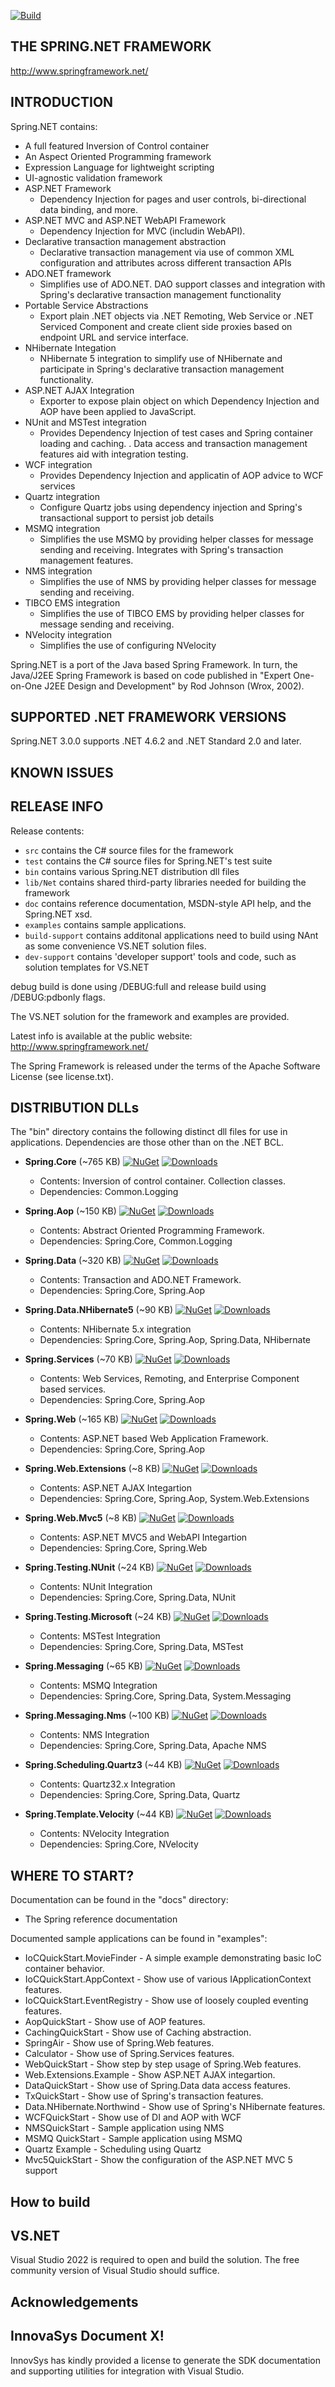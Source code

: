 [![Build](https://github.com/spring-projects/spring-net/actions/workflows/ci.yml/badge.svg)](https://github.com/spring-projects/spring-net/actions/workflows/ci.yml)


THE SPRING.NET FRAMEWORK
---------------------------------------------------------
http://www.springframework.net/

## INTRODUCTION

Spring.NET contains:

* A full featured Inversion of Control container
* An Aspect Oriented Programming framework
* Expression Language for lightweight scripting
* UI-agnostic validation framework
* ASP.NET Framework
    * Dependency Injection for pages and user controls, bi-directional data binding, and more.
* ASP.NET MVC and ASP.NET WebAPI Framework
    * Dependency Injection for MVC (includin WebAPI).
* Declarative transaction management abstraction
    * Declarative transaction management via use of common XML configuration and attributes across different transaction
      APIs
* ADO.NET framework
    * Simplifies use of ADO.NET. DAO support classes and integration with Spring's declarative transaction management
      functionality
* Portable Service Abstractions
    * Export plain .NET objects via .NET Remoting, Web Service or .NET Serviced Component and create client side proxies
      based on endpoint URL and service interface.
* NHibernate Integation
    * NHibernate 5 integration to simplify use of NHibernate and participate in Spring's declarative transaction
      management functionality.
* ASP.NET AJAX Integration
    * Exporter to expose plain object on which Dependency Injection and AOP have been applied to JavaScript.
* NUnit and MSTest integration
    * Provides Dependency Injection of test cases and Spring container loading and caching. . Data access and
      transaction management features aid with integration testing.
* WCF integration
    * Provides Dependency Injection and applicatin of AOP advice to WCF services
* Quartz integration
    * Configure Quartz jobs using dependency injection and Spring's transactional support to persist job details
* MSMQ integration
    * Simplifies the use MSMQ by providing helper classes for message sending and receiving. Integrates with Spring's
      transaction management features.
* NMS integration
    * Simplifies the use of NMS by providing helper classes for message sending and receiving.
* TIBCO EMS integration
    * Simplifies the use of TIBCO EMS by providing helper classes for message sending and receiving.
* NVelocity integration
    * Simplifies the use of configuring NVelocity

Spring.NET is a port of the Java based Spring Framework. In turn, the Java/J2EE Spring Framework is based on code
published in "Expert One-on-One J2EE Design and Development" by Rod Johnson (Wrox, 2002).

## SUPPORTED .NET FRAMEWORK VERSIONS

Spring.NET 3.0.0 supports .NET 4.6.2 and .NET Standard 2.0 and later.

## KNOWN ISSUES

<none>

## RELEASE INFO

Release contents:

* `src` contains the C# source files for the framework
* `test` contains the C# source files for Spring.NET's test suite
* `bin` contains various Spring.NET distribution dll files
* `lib/Net` contains shared third-party libraries needed for building the framework
* `doc` contains reference documentation, MSDN-style API help, and the Spring.NET xsd.
* `examples` contains sample applications.
* `build-support` contains additonal applications need to build using NAnt as some convenience
  VS.NET solution files.
* `dev-support` contains 'developer support' tools and code, such as solution templates for VS.NET

debug build is done using /DEBUG:full and release build using /DEBUG:pdbonly flags.

The VS.NET solution for the framework and examples are provided.

Latest info is available at the public website: http://www.springframework.net/

The Spring Framework is released under the terms of the Apache Software License (see license.txt).

## DISTRIBUTION DLLs

The "bin" directory contains the following distinct dll files for use in applications. Dependencies are those other than
on the .NET BCL.

* __Spring.Core__ (~765
  KB) [![NuGet](http://img.shields.io/nuget/v/Spring.Core.svg)](https://www.nuget.org/packages/Spring.Core/) [![Downloads](https://img.shields.io/nuget/dt/Spring.Core)](#)
    * Contents: Inversion of control container. Collection classes.
    * Dependencies: Common.Logging

* __Spring.Aop__ (~150
  KB) [![NuGet](http://img.shields.io/nuget/v/Spring.Aop.svg)](https://www.nuget.org/packages/Spring.Aop/) [![Downloads](https://img.shields.io/nuget/dt/Spring.Aop)](#)
    * Contents: Abstract Oriented Programming Framework.
    * Dependencies: Spring.Core, Common.Logging

* __Spring.Data__ (~320
  KB) [![NuGet](http://img.shields.io/nuget/v/Spring.Data.svg)](https://www.nuget.org/packages/Spring.Data/) [![Downloads](https://img.shields.io/nuget/dt/Spring.Data)](#)
    * Contents: Transaction and ADO.NET Framework.
    * Dependencies: Spring.Core, Spring.Aop

* __Spring.Data.NHibernate5__ (~90
  KB) [![NuGet](http://img.shields.io/nuget/v/Spring.Data.NHibernate5.svg)](https://www.nuget.org/packages/Spring.Data.NHibernate5/) [![Downloads](https://img.shields.io/nuget/dt/Spring.Data.NHibernate5)](#)
    * Contents: NHibernate 5.x integration
    * Dependencies: Spring.Core, Spring.Aop, Spring.Data, NHibernate

* __Spring.Services__ (~70
  KB) [![NuGet](http://img.shields.io/nuget/v/Spring.Services.svg)](https://www.nuget.org/packages/Spring.Services/) [![Downloads](https://img.shields.io/nuget/dt/Spring.Services)](#)
    * Contents: Web Services, Remoting, and Enterprise Component based services.
    * Dependencies: Spring.Core, Spring.Aop

* __Spring.Web__ (~165
  KB) [![NuGet](http://img.shields.io/nuget/v/Spring.Web.svg)](https://www.nuget.org/packages/Spring.Web/) [![Downloads](https://img.shields.io/nuget/dt/Spring.Web)](#)
    * Contents: ASP.NET based Web Application Framework.
    * Dependencies: Spring.Core, Spring.Aop

* __Spring.Web.Extensions__ (~8
  KB) [![NuGet](http://img.shields.io/nuget/v/Spring.Web.Extensions.svg)](https://www.nuget.org/packages/Spring.Web.Extensions/) [![Downloads](https://img.shields.io/nuget/dt/Spring.Web.Extensions)](#)
    * Contents: ASP.NET AJAX Integartion
    * Dependencies: Spring.Core, Spring.Aop, System.Web.Extensions

* __Spring.Web.Mvc5__ (~8
  KB) [![NuGet](http://img.shields.io/nuget/v/Spring.Web.Mvc5.svg)](https://www.nuget.org/packages/Spring.Web.Mvc5/) [![Downloads](https://img.shields.io/nuget/dt/Spring.Web.Mvc5)](#)
    * Contents: ASP.NET MVC5 and WebAPI Integartion
    * Dependencies: Spring.Core, Spring.Web

* __Spring.Testing.NUnit__ (~24
  KB) [![NuGet](http://img.shields.io/nuget/v/Spring.Testing.NUnit.svg)](https://www.nuget.org/packages/Spring.Testing.NUnit/) [![Downloads](https://img.shields.io/nuget/dt/Spring.Testing.NUnit)](#)
    * Contents: NUnit Integration
    * Dependencies: Spring.Core, Spring.Data, NUnit

* __Spring.Testing.Microsoft__ (~24
  KB) [![NuGet](http://img.shields.io/nuget/v/Spring.Testing.Microsoft.svg)](https://www.nuget.org/packages/Spring.Testing.Microsoft/) [![Downloads](https://img.shields.io/nuget/dt/Spring.Testing.Microsoft)](#)
    * Contents: MSTest Integration
    * Dependencies: Spring.Core, Spring.Data, MSTest

* __Spring.Messaging__ (~65
  KB) [![NuGet](http://img.shields.io/nuget/v/Spring.Messaging.svg)](https://www.nuget.org/packages/Spring.Messaging/) [![Downloads](https://img.shields.io/nuget/dt/Spring.Messaging)](#)
    * Contents: MSMQ Integration
    * Dependencies: Spring.Core, Spring.Data, System.Messaging

* __Spring.Messaging.Nms__ (~100
  KB) [![NuGet](http://img.shields.io/nuget/v/Spring.Messaging.Nms.svg)](https://www.nuget.org/packages/Spring.Messaging.Nms/) [![Downloads](https://img.shields.io/nuget/dt/Spring.Messaging.Nms)](#)
    * Contents: NMS Integration
    * Dependencies: Spring.Core, Spring.Data, Apache NMS

* __Spring.Scheduling.Quartz3__ (~44
  KB) [![NuGet](http://img.shields.io/nuget/v/Spring.Scheduling.Quartz3.svg)](https://www.nuget.org/packages/Spring.Scheduling.Quartz3/) [![Downloads](https://img.shields.io/nuget/dt/Spring.Scheduling.Quartz3)](#)
    * Contents: Quartz32.x Integration
    * Dependencies: Spring.Core, Spring.Data, Quartz

* __Spring.Template.Velocity__ (~44
  KB) [![NuGet](http://img.shields.io/nuget/v/Spring.Template.Velocity.svg)](https://www.nuget.org/packages/Spring.Template.Velocity/) [![Downloads](https://img.shields.io/nuget/dt/Spring.Template.Velocity)](#)
    * Contents: NVelocity Integration
    * Dependencies: Spring.Core, NVelocity

## WHERE TO START?

Documentation can be found in the "docs" directory:

* The Spring reference documentation

Documented sample applications can be found in "examples":

* IoCQuickStart.MovieFinder - A simple example demonstrating basic IoC container behavior.
* IoCQuickStart.AppContext - Show use of various IApplicationContext features.
* IoCQuickStart.EventRegistry - Show use of loosely coupled eventing features.
* AopQuickStart - Show use of AOP features.
* CachingQuickStart - Show use of Caching abstraction.
* SpringAir - Show use of Spring.Web features.
* Calculator - Show use of Spring.Services features.
* WebQuickStart - Show step by step usage of Spring.Web features.
* Web.Extensions.Example - Show ASP.NET AJAX integartion.
* DataQuickStart - Show use of Spring.Data data access features.
* TxQuickStart - Show use of Spring's transaction features.
* Data.NHibernate.Northwind - Show use of Spring's NHibernate features.
* WCFQuickStart - Show use of DI and AOP with WCF
* NMSQuickStart - Sample application using NMS
* MSMQ QuickStart - Sample application using MSMQ
* Quartz Example - Scheduling using Quartz
* Mvc5QuickStart - Show the configuration of the ASP.NET MVC 5 support

## How to build

VS.NET
------

Visual Studio 2022 is required to open and build the solution. The free community version of Visual Studio should
suffice.

## Acknowledgements

InnovaSys Document X!
---------------------
InnovSys has kindly provided a license to generate the SDK documentation and supporting utilities for
integration with Visual Studio.
